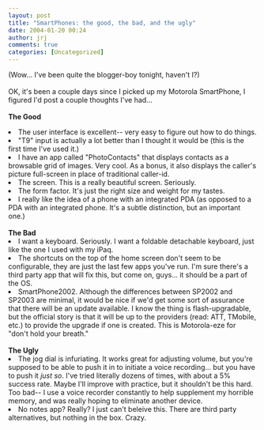 ```yaml
---
layout: post
title: "SmartPhones: the good, the bad, and the ugly"
date: 2004-01-20 00:24
author: jrj
comments: true
categories: [Uncategorized]
---
```

(Wow... I've been quite the blogger-boy tonight, haven't I?)
<br />
<br />OK, it's been a couple days since I picked up my Motorola SmartPhone, I figured I'd post a couple thoughts I've had...
<br />
<br />**The Good**
<br /><li>The user interface is excellent-- very easy to figure out how to do things.
<br /></li><li>"T9" input is actually a lot better than I thought it would be (this is the first time I've used it.)
<br /></li><li>I have an app called "PhotoContacts" that displays contacts as a browsable grid of images. Very cool. As a bonus, it also displays the caller's picture full-screen in place of traditional caller-id.
<br /></li><li>The screen. This is a really beautiful screen. Seriously.
<br /></li><li>The form factor. It's just the right size and weight for my tastes.
<br /></li><li>I really like the idea of a phone with an integrated PDA (as opposed to a PDA with an integrated phone. It's a subtle distinction, but an important one.)
<br />
<br />**The Bad**
<br /></li><li>I want a keyboard. Seriously. I want a foldable detachable keyboard, just like the one I used with my iPaq.
<br /></li><li>The shortcuts on the top of the home screen don't seem to be configurable, they are just the last few apps you've run. I'm sure there's a third party app that will fix this, but come on, guys... it should be a part of the OS.
<br /></li><li>SmartPhone2002. Although the differences between SP2002 and SP2003 are minimal, it would be nice if we'd get some sort of assurance that there will be an update available. I know the thing is flash-upgradable, but the official story is that it will be up to the providers (read: ATT, TMobile, etc.) to provide the upgrade if one is created. This is Motorola-eze for "don't hold your breath."
<br />
<br />**The Ugly**
<br /></li><li>The jog dial is infuriating. It works great for adjusting volume, but you're supposed to be able to push it in to initiate a voice recording... but you have to push it *just so*. I've tried literally dozens of times, with about a 5% success rate. Maybe I'll improve with practice, but it shouldn't be this hard. Too bad-- I use a voice recorder constantly to help supplement my horrible memory, and was really hoping to eliminate another device.
<br /></li><li>No notes app? Really? I just can't beleive this. There are third party alternatives, but nothing in the box. Crazy.</li>

